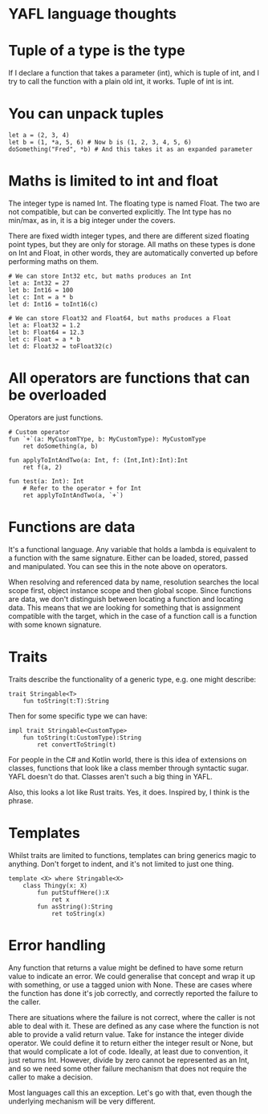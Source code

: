 # YAFL language thoughts

# Tuple of a type is the type

If I declare a function that takes a parameter (int), which is tuple of int, and I try to call the function with a plain old int, it works. Tuple of int is int.

# You can unpack tuples

```
let a = (2, 3, 4)
let b = (1, *a, 5, 6) # Now b is (1, 2, 3, 4, 5, 6)
doSomething("Fred", *b) # And this takes it as an expanded parameter
```

# Maths is limited to int and float

The integer type is named Int. The floating type is named Float. The two are not compatible, but can be converted explicitly. The Int type has no min/max, as in, it is a big integer under the covers.

There are fixed width integer types, and there are different sized floating point types, but they are only for storage. All maths on these types is done on Int and Float, in other words, they are automatically converted up before performing maths on them.

```
# We can store Int32 etc, but maths produces an Int
let a: Int32 = 27
let b: Int16 = 100
let c: Int = a * b
let d: Int16 = toInt16(c)

# We can store Float32 and Float64, but maths produces a Float
let a: Float32 = 1.2
let b: Float64 = 12.3
let c: Float = a * b
let d: Float32 = toFloat32(c)
```

# All operators are functions that can be overloaded

Operators are just functions.

```
# Custom operator
fun `+`(a: MyCustomTYpe, b: MyCustomType): MyCustomType
    ret doSomething(a, b)

fun applyToIntAndTwo(a: Int, f: (Int,Int):Int):Int
    ret f(a, 2)

fun test(a: Int): Int
    # Refer to the operator + for Int
    ret applyToIntAndTwo(a, `+`)
```

# Functions are data

It's a functional language. Any variable that holds a lambda is equivalent to a function with the same signature. Either can be loaded, stored, passed and manipulated. You can see this in the note above on operators.

When resolving and referenced data by name, resolution searches the local scope first, object instance scope and then global scope. Since functions are data, we don't distinguish between locating a function and locating data. This means that we are looking for something that is assignment compatible with the target, which in the case of a function call is a function with some known signature.

# Traits

Traits describe the functionality of a generic type, e.g. one might describe:

```
trait Stringable<T>
    fun toString(t:T):String
```

Then for some specific type we can have:

```
impl trait Stringable<CustomType>
    fun toString(t:CustomType):String
        ret convertToString(t)
```

For people in the C# and Kotlin world, there is this idea of extensions on classes, functions that look like a class member through syntactic sugar. YAFL doesn't do that. Classes aren't such a big thing in YAFL.

Also, this looks a lot like Rust traits. Yes, it does. Inspired by, I think is the phrase.

# Templates

Whilst traits are limited to functions, templates can bring generics magic to anything. Don't forget to indent, and it's not limited to just one thing.

```
template <X> where Stringable<X>
    class Thingy(x: X)
        fun putStuffHere():X
            ret x
        fun asString():String
            ret toString(x)
```

# Error handling

Any function that returns a value might be defined to have some return value to indicate an error. We could generalise that concept and wrap it up with something, or use a tagged union with None. These are cases where the function has done it's job correctly, and correctly reported the failure to the caller.

There are situations where the failure is not correct, where the caller is not able to deal with it. These are defined as any case where the function is not able to provide a valid return value. Take for instance the integer divide operator. We could define it to return either the integer result or None, but that would complicate a lot of code. Ideally, at least due to convention, it just returns Int. However, divide by zero cannot be represented as an Int, and so we need some other failure mechanism that does not require the caller to make a decision.

Most languages call this an exception. Let's go with that, even though the underlying mechanism will be very different.



